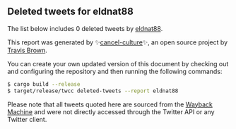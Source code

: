 ## Deleted tweets for eldnat88

The list below includes 0 deleted tweets by
[eldnat88](https://twitter.com/eldnat88).



This report was generated by ✨[cancel-culture](https://github.com/travisbrown/cancel-culture)✨,
an open source project by [Travis Brown](https://twitter.com/travisbrown).

You can create your own updated version of this document by checking out and configuring the
repository and then running the following commands:

```bash
$ cargo build --release
$ target/release/twcc deleted-tweets --report eldnat88
```

Please note that all tweets quoted here are sourced from the
[Wayback Machine](https://web.archive.org) and were not directly accessed through the Twitter API or
any Twitter client.

